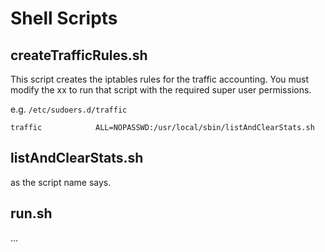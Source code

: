 # Shell Scripts


## createTrafficRules.sh

This script creates the iptables rules for the traffic accounting.
You must modify the xx to run that script with the required super user permissions.

e.g. ```/etc/sudoers.d/traffic```

```
traffic            ALL=NOPASSWD:/usr/local/sbin/listAndClearStats.sh
```

## listAndClearStats.sh

as the script name says.


## run.sh

...
